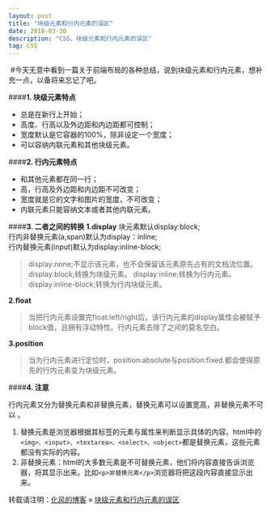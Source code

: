 ```yaml
---
layout: post
title: "块级元素和行内元素的误区"
date: 2018-03-30
description: "CSS，块级元素和行内元素的误区"
tag: CSS
---  
```

 ﻿
﻿#今天无意中看到一篇关于前端布局的各种总结，说到块级元素和行内元素，想补充一点，以备将来忘记了吧。

####**1. 块级元素特点**

 - 总是在新行上开始；
 - 高度、行高以及外边距和内边距都可控制；  
 - 宽度默认是它容器的100%，除非设定一个宽度；
 - 可以容纳内联元素和其他块级元素。

####**2. 行内元素特点**

 - 和其他元素都在同一行；
 - 高，行高及外边距和内边距不可改变；
 - 宽度就是它的文字和图片的宽度，不可改变；
 - 内联元素只能容纳文本或者其他内联元素。

####**3. 二者之间的转换**
**1.display**
块元素默认display:block;    
行内非替换元素(a,span)默认为display：inline;   
行内替换元素(input)默认为display:inline-block;

> display:none;不显示该元素，也不会保留该元素原先占有的文档流位置。
> display:block;转换为块级元素。
> display:inline;转换为行内元素。
> display:inline-block;转换为行内块级元素。

**2.float**

> 当把行内元素设置完float:left/right后，该行内元素的display属性会被赋予block值，且拥有浮动特性。行内元素去除了之间的莫名空白。

**3.position**

> 当为行内元素进行定位时，position:absolute与position:fixed.都会使得原先的行内元素变为块级元素。

####**4. 注意**

行内元素又分为替换元素和非替换元素，替换元素可以设置宽高，非替换元素不可以 。
1. 替换元素是浏览器根据其标签的元素与属性来判断显示具体的内容。html中的`<img>、<input>、<textarea>、<select>、<object>`都是替换元素，这些元素都没有实际的内容。
2. 非替换元素：html的大多数元素是不可替换元素，他们将内容直接告诉浏览器，将其显示出来。比如`<p>非替换元素</p>`浏览器将把这段内容直接显示出来。

转载请注明：[化风的博客](http://xinchanghao.github.io) » [块级元素和行内元素的误区](/2018/03/块级元素和行内元素的误区/)  
